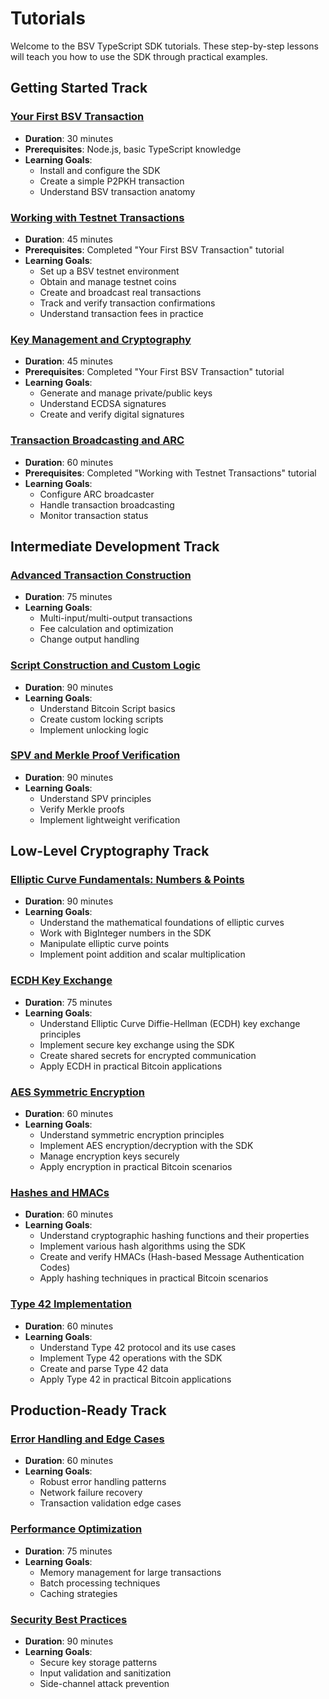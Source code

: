 # Tutorials

Welcome to the BSV TypeScript SDK tutorials. These step-by-step lessons will teach you how to use the SDK through practical examples.

## Getting Started Track

### [Your First BSV Transaction](./first-transaction.md)
- **Duration**: 30 minutes
- **Prerequisites**: Node.js, basic TypeScript knowledge
- **Learning Goals**:
  - Install and configure the SDK
  - Create a simple P2PKH transaction
  - Understand BSV transaction anatomy

### [Working with Testnet Transactions](./testnet-transactions.md)
- **Duration**: 45 minutes
- **Prerequisites**: Completed "Your First BSV Transaction" tutorial
- **Learning Goals**:
  - Set up a BSV testnet environment
  - Obtain and manage testnet coins
  - Create and broadcast real transactions
  - Track and verify transaction confirmations
  - Understand transaction fees in practice

### [Key Management and Cryptography](./key-management.md)
- **Duration**: 45 minutes
- **Prerequisites**: Completed "Your First BSV Transaction" tutorial
- **Learning Goals**:
  - Generate and manage private/public keys
  - Understand ECDSA signatures
  - Create and verify digital signatures

### [Transaction Broadcasting and ARC](./transaction-broadcasting.md)
- **Duration**: 60 minutes
- **Prerequisites**: Completed "Working with Testnet Transactions" tutorial
- **Learning Goals**:
  - Configure ARC broadcaster
  - Handle transaction broadcasting
  - Monitor transaction status

## Intermediate Development Track

### [Advanced Transaction Construction](./advanced-transaction.md)
- **Duration**: 75 minutes
- **Learning Goals**:
  - Multi-input/multi-output transactions
  - Fee calculation and optimization
  - Change output handling

### [Script Construction and Custom Logic](./script-construction.md)
- **Duration**: 90 minutes
- **Learning Goals**:
  - Understand Bitcoin Script basics
  - Create custom locking scripts
  - Implement unlocking logic

### [SPV and Merkle Proof Verification](./spv-merkle-proofs.md)
- **Duration**: 90 minutes
- **Learning Goals**:
  - Understand SPV principles
  - Verify Merkle proofs
  - Implement lightweight verification

## Low-Level Cryptography Track

### [Elliptic Curve Fundamentals: Numbers & Points](./elliptic-curve-fundamentals.md)
- **Duration**: 90 minutes
- **Learning Goals**:
  - Understand the mathematical foundations of elliptic curves
  - Work with BigInteger numbers in the SDK
  - Manipulate elliptic curve points
  - Implement point addition and scalar multiplication

### [ECDH Key Exchange](./ecdh-key-exchange.md)
- **Duration**: 75 minutes
- **Learning Goals**:
  - Understand Elliptic Curve Diffie-Hellman (ECDH) key exchange principles
  - Implement secure key exchange using the SDK
  - Create shared secrets for encrypted communication
  - Apply ECDH in practical Bitcoin applications

### [AES Symmetric Encryption](./aes-encryption.md)
- **Duration**: 60 minutes
- **Learning Goals**:
  - Understand symmetric encryption principles
  - Implement AES encryption/decryption with the SDK
  - Manage encryption keys securely
  - Apply encryption in practical Bitcoin scenarios

### [Hashes and HMACs](./hashes-and-hmacs.md)
- **Duration**: 60 minutes
- **Learning Goals**:
  - Understand cryptographic hashing functions and their properties
  - Implement various hash algorithms using the SDK
  - Create and verify HMACs (Hash-based Message Authentication Codes)
  - Apply hashing techniques in practical Bitcoin scenarios

### [Type 42 Implementation](./type-42.md)
- **Duration**: 60 minutes
- **Learning Goals**:
  - Understand Type 42 protocol and its use cases
  - Implement Type 42 operations with the SDK
  - Create and parse Type 42 data
  - Apply Type 42 in practical Bitcoin applications

## Production-Ready Track

### [Error Handling and Edge Cases](./error-handling.md)
- **Duration**: 60 minutes
- **Learning Goals**:
  - Robust error handling patterns
  - Network failure recovery
  - Transaction validation edge cases

### [Performance Optimization](./performance-optimization.md)
- **Duration**: 75 minutes
- **Learning Goals**:
  - Memory management for large transactions
  - Batch processing techniques
  - Caching strategies

### [Security Best Practices](./security-best-practices.md)
- **Duration**: 90 minutes
- **Learning Goals**:
  - Secure key storage patterns
  - Input validation and sanitization
  - Side-channel attack prevention
